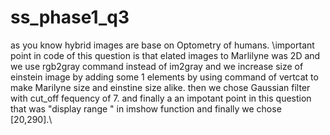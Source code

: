 # ss_phase1_q3
as you know hybrid images are base on Optometry of humans.
 \\important point in code of this question is that elated images to Marlilyne was 2D and we use rgb2gray command instead of im2gray and we increase size of einstein image by adding some  1 elements by using command of vertcat to make Marilyne size and einstine size alike. then we chose Gaussian filter with cut_off fequency of 7. and finally a an impotant point in this question that was "display range " in imshow function and finally we chose [20,290].\\ 